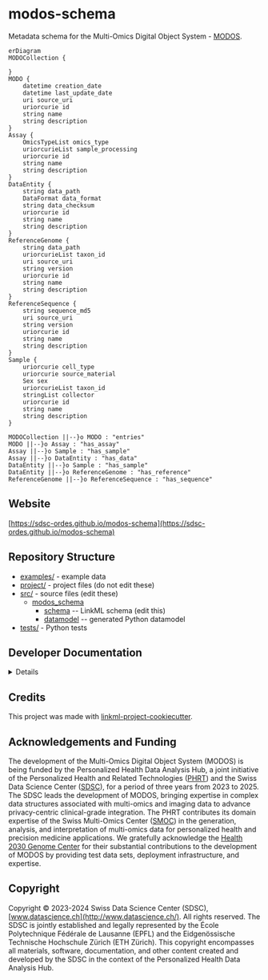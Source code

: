 # modos-schema

Metadata schema for the Multi-Omics Digital Object System - [MODOS](https://github.com/sdsc-ordes/modos-api).

```mermaid
erDiagram
MODOCollection {

}
MODO {
    datetime creation_date
    datetime last_update_date
    uri source_uri
    uriorcurie id
    string name
    string description
}
Assay {
    OmicsTypeList omics_type
    uriorcurieList sample_processing
    uriorcurie id
    string name
    string description
}
DataEntity {
    string data_path
    DataFormat data_format
    string data_checksum
    uriorcurie id
    string name
    string description
}
ReferenceGenome {
    string data_path
    uriorcurieList taxon_id
    uri source_uri
    string version
    uriorcurie id
    string name
    string description
}
ReferenceSequence {
    string sequence_md5
    uri source_uri
    string version
    uriorcurie id
    string name
    string description
}
Sample {
    uriorcurie cell_type
    uriorcurie source_material
    Sex sex
    uriorcurieList taxon_id
    stringList collector
    uriorcurie id
    string name
    string description
}

MODOCollection ||--}o MODO : "entries"
MODO ||--}o Assay : "has_assay"
Assay ||--}o Sample : "has_sample"
Assay ||--}o DataEntity : "has_data"
DataEntity ||--}o Sample : "has_sample"
DataEntity ||--}o ReferenceGenome : "has_reference"
ReferenceGenome ||--}o ReferenceSequence : "has_sequence"

```



## Website

[https://sdsc-ordes.github.io/modos-schema](https://sdsc-ordes.github.io/modos-schema)

## Repository Structure

* [examples/](examples/) - example data
* [project/](project/) - project files (do not edit these)
* [src/](src/) - source files (edit these)
  * [modos_schema](src/modos_schema)
    * [schema](src/modos_schema/schema) -- LinkML schema
      (edit this)
    * [datamodel](src/modos_schema/datamodel) -- generated
      Python datamodel
* [tests/](tests/) - Python tests

## Developer Documentation

<details>
Use the `make` command to generate project artefacts:

* `make all`: make everything
* `make deploy`: deploys site
</details>

## Credits

This project was made with
[linkml-project-cookiecutter](https://github.com/linkml/linkml-project-cookiecutter).

## Acknowledgements and Funding

The development of the Multi-Omics Digital Object System (MODOS) is being funded by the Personalized Health Data Analysis Hub, a joint initiative of the Personalized Health and Related Technologies ([PHRT](https://www.sfa-phrt.ch)) and the Swiss Data Science Center ([SDSC](https://datascience.ch)), for a period of three years from 2023 to 2025. The SDSC leads the development of MODOS, bringing expertise in complex data structures associated with multi-omics and imaging data to advance privacy-centric clinical-grade integration. The PHRT contributes its domain expertise of the Swiss Multi-Omics Center ([SMOC](http://smoc.ethz.ch)) in the generation, analysis, and interpretation of multi-omics data for personalized health and precision medicine applications.
We gratefully acknowledge the [Health 2030 Genome Center](https://www.health2030genome.ch/) for their substantial contributions to the development of MODOS by providing test data sets, deployment infrastructure, and expertise. 

## Copyright
Copyright © 2023-2024 Swiss Data Science Center (SDSC), [www.datascience.ch](http://www.datascience.ch/). All rights reserved. The SDSC is jointly established and legally represented by the École Polytechnique Fédérale de Lausanne (EPFL) and the Eidgenössische Technische Hochschule Zürich (ETH Zürich). This copyright encompasses all materials, software, documentation, and other content created and developed by the SDSC in the context of the Personalized Health Data Analysis Hub.
